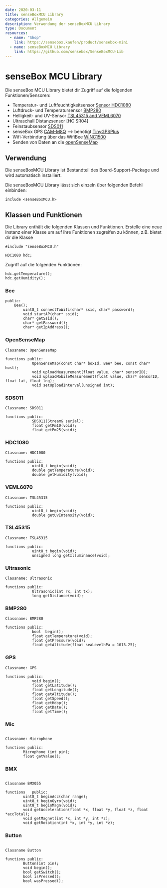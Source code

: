 ```yaml
---
date: 2020-03-11
title: senseBoxMCU Library
categories: Allgemein
description: Verwendung der senseBoxMCU Library
type: Document
resources:
  - name: "Shop"
    link: https://sensebox.kaufen/product/sensebox-mini
  - name: senseBoxMCU Library
    link: https://github.com/sensebox/SenseBoxMCU-Lib
---
```

# senseBox MCU Library
Die senseBox MCU Library bietet dir Zugriff auf die folgenden Funktionen/Sensoren:

- Temperatur- und Luftfeuchtigkeitsensor [Sensor HDC1080](https://sensebox.kaufen/product/temperatur-luftfeuchte)
- Luftdruck- und Temperatursensor [BMP280](https://sensebox.kaufen/product/luftdruck-temperatur)
- Helligkeit- und UV-Sensor [TSL45315 and VEML6070](https://sensebox.kaufen/product/licht-sensor)
- Ultraschall Distanzsensor [HC SR04]
- Feinstaubsensor [SDS011](https://sensebox.kaufen/product/feinstaub-sds011)
- senseBox GPS [CAM-M8Q](https://sensebox.kaufen/product/gps) --> benötigt [TinyGPSPlus](https://github.com/mikalhart/TinyGPSPlus)
- Wifi-Verbindung über das WifiBee [WINC1500](https://sensebox.kaufen/product/wifi-bee) 
- Senden von Daten an die [openSenseMap](https://opensensemap.org)

## Verwendung
Die senseBoxMCU Library ist Bestandteil des Board-Support-Package und wird automatisch installiert. 

Die senseBoxMCU Library lässt sich einzeln über folgenden Befehl einbinden:

```arduino
include <senseBoxMCU.h>
```

## Klassen und Funktionen
Die Library enthält die folgenden Klassen und Funktionen. Erstelle eine neue Instanz einer Klasse um auf ihre Funktionen zugreifen zu können, z.B. bietet dir die Klasse 

```Arduino
#include "senseBoxMCU.h"

HDC1080 hdc;
```
 
Zugriff auf die folgenden Funktionen:

```Arduino
hdc.getTemperature();
hdc.getHumidity();
```

### Bee
```Arduino 
public:
	Bee();
		uint8_t connectToWifi(char* ssid, char* password);
		void startAP(char* ssid);
		char* getSsid();
		char* getPassword();
		char* getIpAddress();
```		

### OpenSenseMap
```Arduino 
Classname: OpenSenseMap

functions public:
			OpenSenseMap(const char* boxId, Bee* bee, const char* host);
			void uploadMeasurement(float value, char* sensorID);
			void uploadMobileMeasurement(float value, char* sensorID, float lat, float lng);
			void setUploadInterval(unsigned int);
```

### SDS011
```Arduino 
Classname: SDS011

functions public:
			SDS011(Stream& serial);
			float getPm10(void);
			float getPm25(void);
```

### HDC1080
```Arduino 
Classname: HDC1080

functions public:
			uint8_t begin(void);
			double getTemperature(void);
			double getHumidity(void); 
```

### VEML6070
```Arduino 
Classname: TSL45315

functions public:
			uint8_t begin(void);
			double getUvIntensity(void);
```

### TSL45315
```Arduino 
Classname: TSL45315

functions public:
			uint8_t begin(void);
			unsigned long getIlluminance(void); 
```

### Ultrasonic
```Arduino 
Classname: Ultrasonic

functions public:
			Ultrasonic(int rx, int tx);
        	long getDistance(void);
```

### BMP280
```Arduino 
Classname: BMP280

functions public:
			bool  begin();
			float getTemperature(void);
			float getPressure(void);
			float getAltitude(float seaLevelhPa = 1013.25);
```

### GPS
```Arduino 
Classname: GPS

functions public:
			void begin();
			float getLatitude();
			float getLongitude();
			float getAltitude();
			float getSpeed();
			float getHdop();
			float getDate();
			float getTime();
```

### Mic

```Arduino

Classname: Microphone

functions public: 
		Microphone (int pin);
		float getValue();
```

### BMX

```Arduino

Classname BMX055

functions	public:
		uint8_t beginAcc(char range);
		uint8_t beginGyro(void);
		uint8_t beginMagn(void);
		void getAcceleration(float *x, float *y, float *z, float *accTotal);
		void getMagnet(int *x, int *y, int *z);
		void getRotation(int *x, int *y, int *z);
```

### Button

```Arduino

Classname Button

functions public: 
		Button(int pin);
		void begin();
		bool getSwitch();
		bool isPressed();
		bool wasPressed();
```


